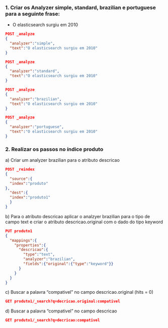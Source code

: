 ### 1. Criar os Analyzer simple, standard, brazilian e portuguese para a seguinte frase:

- O elasticsearch surgiu em 2010
```json
POST _analyze
{
  "analyzer":"simple",
  "text":"O elasticsearch surgiu em 2010"
}
```
```json
POST _analyze
{
  "analyzer":"standard",
  "text":"O elasticsearch surgiu em 2010"
}
```
```json
POST _analyze
{
  "analyzer":"brazilian",
  "text":"O elasticsearch surgiu em 2010"
}
```
```json
POST _analyze
{
  "analyzer":"portuguese",
  "text":"O elasticsearch surgiu em 2010"
}
```
### 2. Realizar os passos no índice produto

a) Criar um analyzer brazilian para o atributo descricao

```json
POST _reindex
{
  "source":{
  "index":"produto"
},
  "dest":{
  "index":"produto1"
  }
}
```

b) Para o atributo descricao aplicar o analzyer brazilian para o tipo de campo text e criar o atributo descricao.original com o dado do tipo keyword

```json
PUT produto1
{
  "mappings":{
    "properties":{
      "descricao":{
        "type":"text",
        "analyzer":"brazilian",
        "fields":{"original":{"type":"keyword"}}
      }
    }
  }
}
```

c) Buscar a palavra “compativel” no campo descricao.original (hits = 0)

```json
GET produto1/_search?q=decricao.original:compativel
```

d) Buscar a palavra “compativel” no campo descricao

```json
GET produto1/_search?q=decricao:compativel
```
